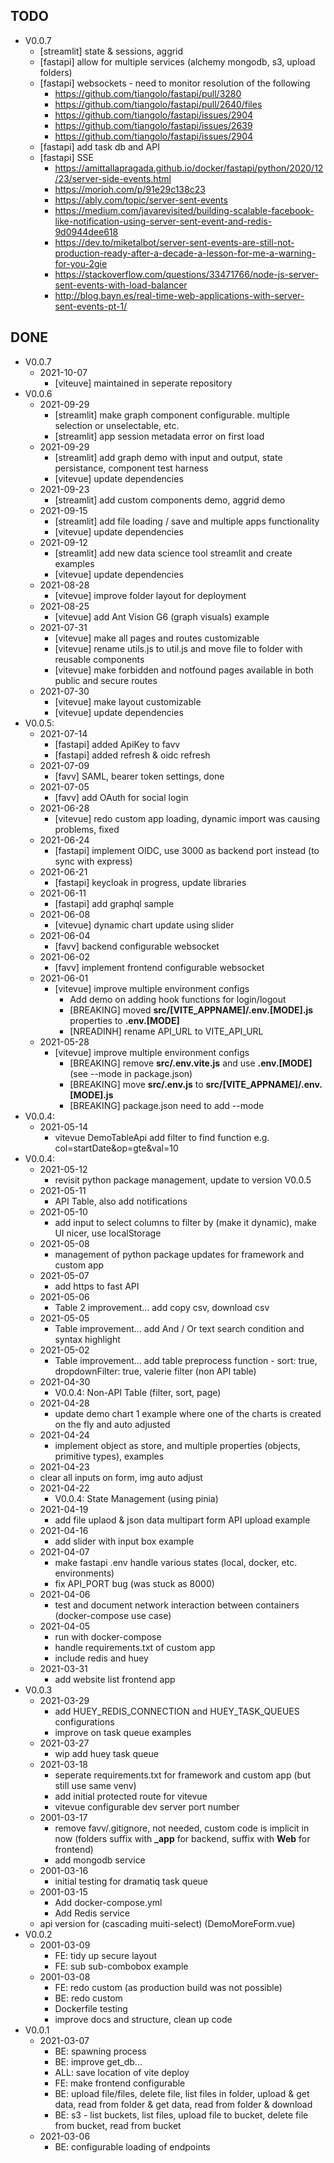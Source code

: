## TODO
- V0.0.7
  - [streamlit] state & sessions, aggrid
  - [fastapi] allow for multiple services (alchemy mongodb, s3, upload folders)
  - [fastapi] websockets - need to monitor resolution of the following
    - https://github.com/tiangolo/fastapi/pull/3280
    - https://github.com/tiangolo/fastapi/pull/2640/files
    - https://github.com/tiangolo/fastapi/issues/2904
    - https://github.com/tiangolo/fastapi/issues/2639
    - https://github.com/tiangolo/fastapi/issues/2904
  - [fastapi] add task db and API
  - [fastapi] SSE
    - https://amittallapragada.github.io/docker/fastapi/python/2020/12/23/server-side-events.html
    - https://morioh.com/p/91e29c138c23
    - https://ably.com/topic/server-sent-events
    - https://medium.com/javarevisited/building-scalable-facebook-like-notification-using-server-sent-event-and-redis-9d0944dee618
    - https://dev.to/miketalbot/server-sent-events-are-still-not-production-ready-after-a-decade-a-lesson-for-me-a-warning-for-you-2gie
    - https://stackoverflow.com/questions/33471766/node-js-server-sent-events-with-load-balancer
    - http://blog.bayn.es/real-time-web-applications-with-server-sent-events-pt-1/

## DONE
- V0.0.7
  - 2021-10-07
    - [viteuve] maintained in seperate repository
- V0.0.6
  - 2021-09-29
    - [streamlit] make graph component configurable. multiple selection or unselectable, etc.
    - [streamlit] app session metadata error on first load
  - 2021-09-29
    - [streamlit] add graph demo with input and output, state persistance, component test harness
    - [vitevue] update dependencies
  - 2021-09-23
    - [streamlit] add custom components demo, aggrid demo
  - 2021-09-15
    - [streamlit] add file loading / save and multiple apps functionality
    - [vitevue] update dependencies
  - 2021-09-12
    - [streamlit] add new data science tool streamlit and create examples
    - [vitevue] update dependencies
  - 2021-08-28
    - [vitevue] improve folder layout for deployment
  - 2021-08-25
    - [vitevue] add Ant Vision G6 (graph visuals) example
  - 2021-07-31
    - [vitevue] make all pages and routes customizable
    - [vitevue] rename utils.js to util.js and move file to folder with reusable components
    - [vitevue] make forbidden and notfound pages available in both public and secure routes
  - 2021-07-30
    - [vitevue] make layout customizable
    - [vitevue] update dependencies
- V0.0.5:
  - 2021-07-14
    - [fastapi] added ApiKey to favv
    - [fastapi] added refresh & oidc refresh
  - 2021-07-09
    - [favv] SAML, bearer token settings, done
  - 2021-07-05
    - [favv] add OAuth for social login
  - 2021-06-28
    - [vitevue] redo custom app loading, dynamic import was causing problems, fixed
  - 2021-06-24
    - [fastapi] implement OIDC, use 3000 as backend port instead (to sync with express)
  - 2021-06-21
    - [fastapi] keycloak in progress, update libraries
  - 2021-06-11
    - [fastapi] add graphql sample
  - 2021-06-08
    - [vitevue] dynamic chart update using slider
  - 2021-06-04
    - [favv] backend configurable websocket
  - 2021-06-02
    - [favv] implement frontend configurable websocket
  - 2021-06-01
    - [vitevue] improve multiple environment configs
      - Add demo on adding hook functions for login/logout 
      - [BREAKING] moved **src/[VITE_APPNAME]/.env.[MODE].js** properties to **.env.[MODE]**
      - [NREADINH] rename API_URL to VITE_API_URL
  - 2021-05-28
    - [vitevue] improve multiple environment configs
      - [BREAKING] remove **src/.env.vite.js** and use **.env.[MODE]** (see --mode in package.json)
      - [BREAKING] move  **src/.env.js** to **src/[VITE_APPNAME]/.env.[MODE].js**
      - [BREAKING] package.json need to add --mode
- V0.0.4:
  - 2021-05-14
    - vitevue DemoTableApi add filter to find function e.g. col=startDate&op=gte&val=10
- V0.0.4:
  - 2021-05-12
    - revisit python package management, update to version V0.0.5
  - 2021-05-11
    - API Table, also add notifications
  - 2021-05-10
    - add input to select columns to filter by (make it dynamic), make UI nicer, use localStorage
  - 2021-05-08
    - management of python package updates for framework and custom app
  - 2021-05-07
    - add https to fast API
  - 2021-05-06
    - Table 2 improvement... add copy csv, download csv
  - 2021-05-05
    - Table improvement... add And / Or text search condition and syntax highlight
  - 2021-05-02
    - Table improvement... add table preprocess function - sort: true, dropdownFilter: true, valerie filter (non API table)
  - 2021-04-30
    - V0.0.4: Non-API Table (filter, sort, page)
  - 2021-04-28
    - update demo chart 1 example where one of the charts is created on the fly and auto adjusted
  - 2021-04-24
    - implement object as store, and multiple properties (objects, primitive types), examples
  - 2021-04-23
   - clear all inputs on form, img auto adjust
  - 2021-04-22
    - V0.0.4: State Management (using pinia)
  - 2021-04-19
    - add file uplaod & json data multipart form API upload example
  - 2021-04-16
    - add slider with input box example
  - 2021-04-07
    - make fastapi .env handle various states (local, docker, etc. environments)
    - fix API_PORT bug (was stuck as 8000)
  - 2021-04-06
    - test and document network interaction between containers (docker-compose use case)
  - 2021-04-05
    - run with docker-compose
    - handle requirements.txt of custom app
    - include redis and huey
  - 2021-03-31
    - add website list frontend app
- V0.0.3
  - 2021-03-29
    - add HUEY_REDIS_CONNECTION and HUEY_TASK_QUEUES configurations
    - improve on task queue examples
  - 2021-03-27
    - wip add huey task queue
  - 2021-03-18
    - seperate requirements.txt for framework and custom app (but still use same venv)
    - add initial protected route for vitevue
    - vitevue configurable dev server port number
  - 2001-03-17
    - remove favv/.gitignore, not needed, custom code is implicit in now (folders suffix with **_app** for backend, suffix with **Web** for frontend)
    - add mongodb service
  - 2001-03-16
    - initial testing for dramatiq task queue
  - 2001-03-15
    - Add docker-compose.yml
    - Add Redis service
  - api version for (cascading muiti-select) (DemoMoreForm.vue)
- V0.0.2
  - 2001-03-09
    - FE: tidy up secure layout
    - FE: sub sub-combobox example
  - 2001-03-08
    - FE: redo custom (as production build was not possible)
    - BE: redo custom
    - Dockerfile testing
    - improve docs and structure, clean up code
- V0.0.1
  - 2021-03-07
    - BE: spawning process
    - BE: improve get_db...
    - ALL: save location of vite deploy
    - FE: make frontend configurable
    - BE: upload file/files, delete file, list files in folder, upload & get data, read from folder & get data, read from folder & download
    - BE: s3 - list buckets, list files, upload file to bucket, delete file from bucket, read from bucket
  - 2021-03-06
    - BE: configurable loading of endpoints
